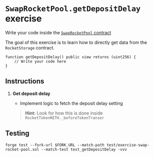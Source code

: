 # `SwapRocketPool.getDepositDelay` exercise

Write your code inside the [`SwapRocketPool` contract](../src/exercises/SwapRocketPool.sol)

The goal of this exercise is to learn how to directly get data from the `RocketStorage` contract.

```solidity
function getDepositDelay() public view returns (uint256) {
    // Write your code here
}
```

## Instructions

1. **Get deposit delay**

   - Implement logic to fetch the deposit delay setting

   > **Hint:** Look for how this is done inside `RocketTokenRETH._beforeTokenTranser`

## Testing

```shell
forge test --fork-url $FORK_URL --match-path test/exercise-swap-rocket-pool.sol --match-test test_getDepositDelay -vvv
```
